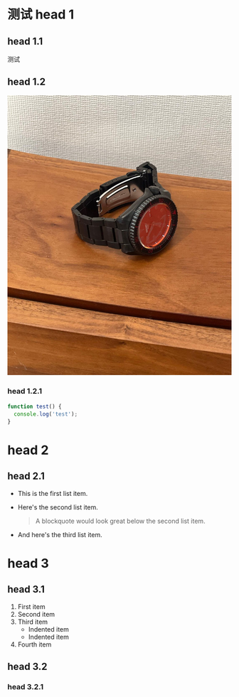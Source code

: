 # 测试 head 1

## head 1.1

测试

## head 1.2

![测试图片](/assets/test/1.jpg)

### head 1.2.1

```js
function test() {
  console.log('test');
}
```

# head 2

## head 2.1

- This is the first list item.
- Here's the second list item.

  > A blockquote would look great below the second list item.

- And here's the third list item.

# head 3

## head 3.1

1. First item
2. Second item
3. Third item
   - Indented item
   - Indented item
4. Fourth item

## head 3.2

### head 3.2.1
